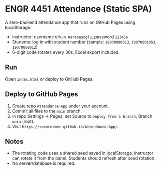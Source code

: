 # ENGR 4451 Attendance (Static SPA)

A zero-backend attendance app that runs on GitHub Pages using localStorage.

- Instructor: username `Orkun Karabasoglu`, password `123456`
- Students: log in with student number (sample: `18070000013`, `19070001053`, `19070008012`)
- 6-digit code rotates every 30s; Excel export included.

## Run
Open `index.html` or deploy to GitHub Pages.

## Deploy to GitHub Pages
1. Create repo `Attendance-App` under your account.
2. Commit all files to the `main` branch.
3. In repo Settings → Pages, set Source to `Deploy from a branch`, Branch `main` (root).
4. Visit `https://<username>.github.io/Attendance-App/`.

## Notes
- The rotating code uses a shared seed saved in localStorage; instructor can rotate it from the panel. Students should refresh after seed rotation.
- No server/database is required.
